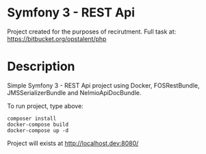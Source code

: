 Symfony 3 - REST Api
======
Project created for the purposes of recirutment. Full task at: https://bitbucket.org/opstalent/php

Description
======
Simple Symfony 3 - REST Api project using Docker, FOSRestBundle, JMSSerializerBundle and NelmioApiDocBundle.

To run project, type above:

```
composer install
docker-compose build
docker-compose up -d
```

Project will exists at http://localhost.dev:8080/
